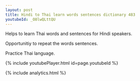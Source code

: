 ```yaml
---
layout: post
title: Hindi to Thai learn words sentences dictionary 483 
youtubeId: _O8lwQLttQU
---
```

 
 
Helps to learn Thai words and sentences for Hindi speakers.

Opportunitiy to repeat the words sentences. 

Practice Thai language. 
 
{% include youtubePlayer.html id=page.youtubeId %}
 
 
{% include analytics.html %}